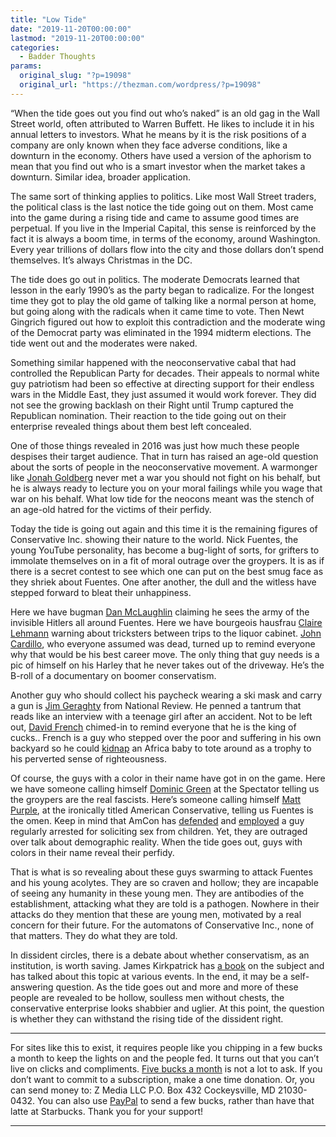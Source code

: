 ```yaml
---
title: "Low Tide"
date: "2019-11-20T00:00:00"
lastmod: "2019-11-20T00:00:00"
categories:
  - Badder Thoughts
params:
  original_slug: "?p=19098"
  original_url: "https://thezman.com/wordpress/?p=19098"
---
```


“When the tide goes out you find out who’s naked” is an old gag in the
Wall Street world, often attributed to Warren Buffett. He likes to
include it in his annual letters to investors. What he means by it is
the risk positions of a company are only known when they face adverse
conditions, like a downturn in the economy. Others have used a version
of the aphorism to mean that you find out who is a smart investor when
the market takes a downturn. Similar idea, broader application.

The same sort of thinking applies to politics. Like most Wall Street
traders, the political class is the last notice the tide going out on
them. Most came into the game during a rising tide and came to assume
good times are perpetual. If you live in the Imperial Capital, this
sense is reinforced by the fact it is always a boom time, in terms of
the economy, around Washington. Every year trillions of dollars flow
into the city and those dollars don’t spend themselves. It’s always
Christmas in the DC.

The tide does go out in politics. The moderate Democrats learned that
lesson in the early 1990’s as the party began to radicalize. For the
longest time they got to play the old game of talking like a normal
person at home, but going along with the radicals when it came time to
vote. Then Newt Gingrich figured out how to exploit this contradiction
and the moderate wing of the Democrat party was eliminated in the 1994
midterm elections. The tide went out and the moderates were naked.

Something similar happened with the neoconservative cabal that had
controlled the Republican Party for decades. Their appeals to normal
white guy patriotism had been so effective at directing support for
their endless wars in the Middle East, they just assumed it would work
forever. They did not see the growing backlash on their Right until
Trump captured the Republican nomination. Their reaction to the tide
going out on their enterprise revealed things about them best left
concealed.

One of those things revealed in 2016 was just how much these people
despises their target audience. That in turn has raised an age-old
question about the sorts of people in the neoconservative movement. A
warmonger like
<a href="https://twitter.com/JonahDispatch/status/1195692520241586176"
rel="noopener noreferrer" target="_blank">Jonah Goldberg</a> never met a
war you should not fight on his behalf, but he is always ready to
lecture you on your moral failings while you wage that war on his
behalf. What low tide for the neocons meant was the stench of an age-old
hatred for the victims of their perfidy.

Today the tide is going out again and this time it is the remaining
figures of Conservative Inc. showing their nature to the world. Nick
Fuentes, the young YouTube personality, has become a bug-light of sorts,
for grifters to immolate themselves on in a fit of moral outrage over
the groypers. It is as if there is a secret contest to see which one can
put on the best smug face as they shriek about Fuentes. One after
another, the dull and the witless have stepped forward to bleat their
unhappiness.

Here we have bugman
<a href="https://twitter.com/baseballcrank/status/1196503174246481921"
rel="noopener noreferrer" target="_blank">Dan McLaughlin</a> claiming he
sees the army of the invisible Hitlers all around Fuentes. Here we have
bourgeois hausfrau
<a href="https://twitter.com/clairlemon/status/1196302233198923778"
rel="noopener noreferrer" target="_blank">Claire Lehmann</a> warning
about tricksters between trips to the liquor cabinet.
<a href="https://twitter.com/johncardillo/status/1196762699285377024"
rel="noopener noreferrer" target="_blank">John Cardillo</a>, who
everyone assumed was dead, turned up to remind everyone why that would
be his best career move. The only thing that guy needs is a pic of
himself on his Harley that he never takes out of the driveway. He’s the
B-roll of a documentary on boomer conservatism.

Another guy who should collect his paycheck wearing a ski mask and carry
a gun is <a
href="https://www.nationalreview.com/corner/just-what-does-a-guy-have-to-say-to-be-considered-beyond-the-pale/amp/"
rel="noopener noreferrer" target="_blank">Jim Geraghty</a> from National
Review. He penned a tantrum that reads like an interview with a teenage
girl after an accident. Not to be left out,
<a href="https://twitter.com/DavidAFrench/status/1196845104901832705"
rel="noopener noreferrer" target="_blank">David French</a> chimed-in to
remind everyone that he is the king of cucks.. French is a guy who
stepped over the poor and suffering in his own backyard so he could
<a href="https://twitter.com/DavidAFrench/status/1196845104901832705"
rel="noopener noreferrer" target="_blank">kidnap</a> an Africa baby to
tote around as a trophy to his perverted sense of righteousness.

Of course, the guys with a color in their name have got in on the game.
Here we have someone calling himself
<a href="https://spectator.us/groypers-american-fascists/"
rel="noopener noreferrer" target="_blank">Dominic Green</a> at the
Spectator telling us the groypers are the real fascists. Here’s someone
calling himself <a
href="https://www.theamericanconservative.com/articles/the-outrage-industrys-latest-child-soldier/"
rel="noopener noreferrer" target="_blank">Matt Purple</a>, at the
ironically titled American Conservative, telling us Fuentes is the omen.
Keep in mind that AmCon has <a
href="https://www.theamericanconservative.com/dreher/scott-ritter-pervert-america-iraq/"
rel="noopener noreferrer" target="_blank">defended</a> and
<a href="https://www.theamericanconservative.com/author/sritter/"
rel="noopener noreferrer" target="_blank">employed</a> a guy regularly
arrested for soliciting sex from children. Yet, they are outraged over
talk about demographic reality. When the tide goes out, guys with colors
in their name reveal their perfidy.

That is what is so revealing about these guys swarming to attack Fuentes
and his young acolytes. They are so craven and hollow; they are
incapable of seeing any humanity in these young men. They are antibodies
of the establishment, attacking what they are told is a pathogen.
Nowhere in their attacks do they mention that these are young men,
motivated by a real concern for their future. For the automatons of
Conservative Inc., none of that matters. They do what they are told.

In dissident circles, there is a debate about whether conservatism, as
an institution, is worth saving. James Kirkpatrick has
<a href="https://arktos.com/product/conservatism-inc/"
rel="noopener noreferrer" target="_blank">a book</a> on the subject and
has talked about this topic at various events. In the end, it may be a
self-answering question. As the tide goes out and more and more of these
people are revealed to be hollow, soulless men without chests, the
conservative enterprise looks shabbier and uglier. At this point, the
question is whether they can withstand the rising tide of the dissident
right.

------------------------------------------------------------------------

For sites like this to exist, it requires people like you chipping in a
few bucks a month to keep the lights on and the people fed. It turns out
that you can’t live on clicks and compliments.
<a href="https://www.subscribestar.com/the-z-blog"
rel="noopener noreferrer" target="_blank">Five bucks a month</a> is not
a lot to ask. If you don’t want to commit to a subscription, make a one
time donation. Or, you can send money to: Z Media LLC P.O. Box 432
Cockeysville, MD 21030-0432. You can also use <a
href="https://www.paypal.com/cgi-bin/webscr?cmd=_s-xclick&amp;hosted_button_id=UDAS2Q8JYA6CN&amp;source=url"
rel="noopener noreferrer" target="_blank">PayPal</a> to send a few
bucks, rather than have that latte at Starbucks. Thank you for your
support!

------------------------------------------------------------------------
